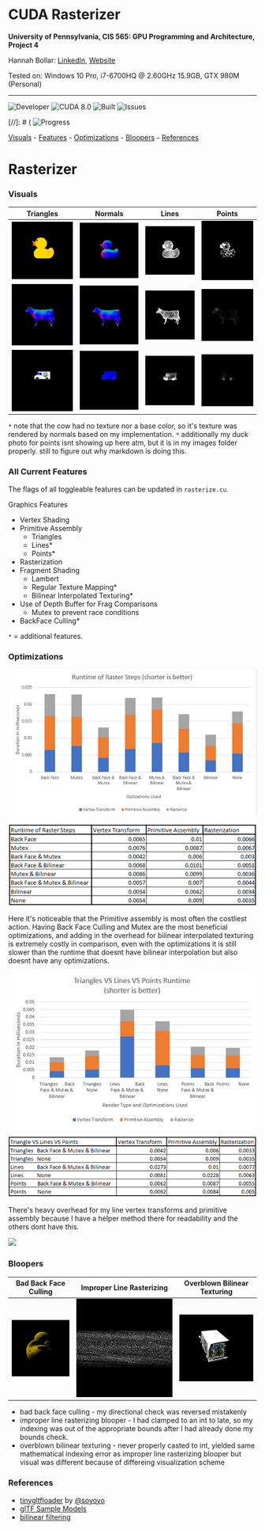 CUDA Rasterizer
===============


**University of Pennsylvania, CIS 565: GPU Programming and Architecture, Project 4**



Hannah Bollar: [LinkedIn](https://www.linkedin.com/in/hannah-bollar/), [Website](http://hannahbollar.com/)



Tested on: Windows 10 Pro, i7-6700HQ @ 2.60GHz 15.9GB, GTX 980M (Personal)

____________________________________________________________________________________

![Developer](https://img.shields.io/badge/Developer-Hannah-0f97ff.svg?style=flat) ![CUDA 8.0](https://img.shields.io/badge/CUDA-8.0-yellow.svg) ![Built](https://img.shields.io/appveyor/ci/gruntjs/grunt.svg) ![Issues](https://img.shields.io/badge/issues-none-green.svg)

[//]: # ( ![Progress](https://img.shields.io/badge/implementation-in%20progress-orange.svg)

[Visuals](#visuals) - [Features](#all-current-features) - [Optimizations](#optimizations) - [Bloopers](#bloopers) - [References](#references) 

# Rasterizer

### Visuals

Triangles | Normals | Lines | Points
:-------------------------:|:-------------------------:|:-------------------------:|:---------------------:
![](images/duck_tex.png)| ![](images/duck_nor.png)| ![](images/duck_lines.png)| ![](images/duck_point.png)|
![](images/cow_nor.png)| ![](images/cow_nor.png)| ![](images/cow_lines.png)| ![](images/cow_points.png)|
![](images/milktruck_tex.png)| ![](images/milktruck_nor.png)| ![](images/milktruck_lines.png)| ![](images/milktruck_points.png)

`*` note that the cow had no texture nor a base color, so it's texture was rendered by normals based on my implementation.
`*` additionally my duck photo for points isnt showing up here atm, but it is in my images folder properly. still to figure out why markdown is doing this.

### All Current Features

The flags of all toggleable features can be updated in `rasterize.cu`.

Graphics Features
- Vertex Shading
- Primitive Assembly
	- Triangles
	- Lines*
	- Points*
- Rasterization
- Fragment Shading
	- Lambert
	- Regular Texture Mapping*
	- Bilinear Interpolated Texturing*
- Use of Depth Buffer for Frag Comparisons
	- Mutex to prevent race conditions
- BackFace Culling*

`*` = additional features.

### Optimizations

![](images/raster_runtimes.png)

![](images/raster_runtimes_data.png)

Here it's noticeable that the Primitive assembly is most often the costliest action. Having Back Face Culling and Mutex are the most beneficial optimizations, and adding in the overhead for bilinear interpolated texturing is extremely costly in comparison, even with the optimizations it is still slower than the runtime that doesnt have bilinear interpolation but also doesnt have any optimizations.

![](images/trivslinevspoint.png)

![](images/trivslinevspoint_data.png)

There's heavy overhead for my line vertex transforms and primitive assembly because I have a helper method there for readability and the others dont have this.

![](images/)

### Bloopers

Bad Back Face Culling | Improper Line Rasterizing | Overblown Bilinear Texturing
:-------------------------:|:-------------------------:|:-------------------------:
![](images/incorrectbackface.png)| ![](images/linerasterizingwrong.png)| ![](images/correcttexturing_shadedglaretoolarge.png)

- bad back face culling - my directional check was reversed mistakenly
- improper line rasterizing blooper - I had clamped to an int to late, so my indexing was out of the appropriate bounds after I had already done my bounds check.
- overblown bilinear texturing - never properly casted to int, yielded same mathematical indexing error as improper line rasterizing blooper but visual was different because of differeing visualization scheme

### References

* [tinygltfloader](https://github.com/syoyo/tinygltfloader) by [@soyoyo](https://github.com/syoyo)
* [glTF Sample Models](https://github.com/KhronosGroup/glTF/blob/master/sampleModels/README.md)
* [bilinear filtering](https://en.wikipedia.org/wiki/Bilinear_filtering)
